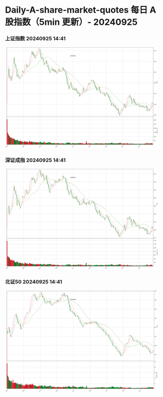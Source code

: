 
# Daily-A-share-market-quotes 每日 A 股指数（5min 更新）- 20240925

### 上证指数 20240925 14:41
![](./fig/2024/9/20240925-sh000001.png)

### 深证成指 20240925 14:41
![](./fig/2024/9/20240925-sz399001.png)

### 北证50 20240925 14:41
![](./fig/2024/9/20240925-bj899050.png)
